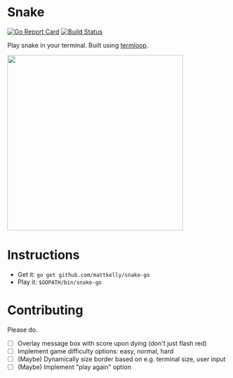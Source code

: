 # Snake
[![Go Report Card](https://goreportcard.com/badge/github.com/mattkelly/snake-go)](https://goreportcard.com/report/github.com/mattkelly/snake-go)
[![Build Status](https://travis-ci.org/mattkelly/snake-go.svg?branch=master)](https://travis-ci.org/mattkelly/snake-go)

Play snake in your terminal. Built using [termloop](https://github.com/JoelOtter/termloop).

<img src="https://raw.githubusercontent.com/mattkelly/snake-go/975b886ca3cfed761b88b65f545af0fdf7741543/snake-go-demo.gif" width=400>

# Instructions
- Get it: `go get github.com/mattkelly/snake-go`
- Play it: `$GOPATH/bin/snake-go`

# Contributing
Please do.
- [ ] Overlay message box with score upon dying (don't just flash red)
- [ ] Implement game difficulty options: easy, normal, hard
- [ ] (Maybe) Dynamically size border based on e.g. terminal size, user input
- [ ] (Maybe) Implement "play again" option
